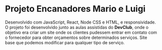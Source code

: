 # Projeto Encanadores Mario e Luigi
 
 Desenvolvido com JavaScript, React, Node CSS e HTML, e responsividade.
 O projeto foi desenvolvido junto as aulas assistidas do **DevClub**, onde o objetivo era criar um site onde os clientes pudessem entrar em contato com o fornecedor para obter orçamentos sobre determinados serviços. 
 Site base que podemos modificar para qualquer tipo de serviço. 
